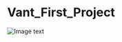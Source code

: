 # Vant_First_Project
![Image text](https://cloud.orientcable.com/api/alien/download/35f9b2de-3fbd-4b29-6403-c7e95f51d324/o7BQN5EqSKqYxQvWPDjR3y9EjQwE.jpg)
